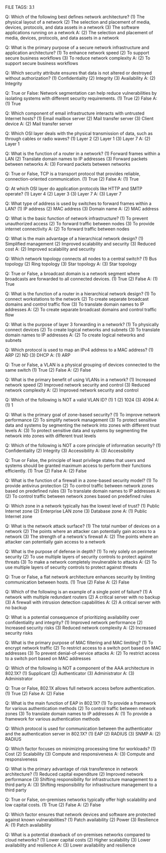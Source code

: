 FILE TAGS: 3.1

Q: Which of the following best defines network architecture?
(1) The physical layout of a network
(2) The selection and placement of media, devices, protocols, and data assets in a network
(3) The software applications running on a network
A: (2) The selection and placement of media, devices, protocols, and data assets in a network
<!--ID: 1723989369735-->


Q: What is the primary purpose of a secure network infrastructure and application architecture?
(1) To enhance network speed
(2) To support secure business workflows
(3) To reduce network complexity
A: (2) To support secure business workflows
<!--ID: 1723989369741-->


Q: Which security attribute ensures that data is not altered or destroyed without authorization?
(1) Confidentiality
(2) Integrity
(3) Availability
A: (2) Integrity
<!--ID: 1723989369745-->


Q: True or False: Network segmentation can help reduce vulnerabilities by isolating systems with different security requirements.
(1) True
(2) False
A: (1) True
<!--ID: 1723989369748-->


Q: Which component of email infrastructure interacts with untrusted Internet hosts?
(1) Email mailbox server
(2) Mail transfer server
(3) Client device
A: (2) Mail transfer server
<!--ID: 1723989369752-->

Q: Which OSI layer deals with the physical transmission of data, such as through cables or radio waves?
(1) Layer 2
(2) Layer 1
(3) Layer 7
A: (2) Layer 1
<!--ID: 1724486444334-->


Q: What is the function of a router in a network?
(1) Forward frames within a LAN
(2) Translate domain names to IP addresses
(3) Forward packets between networks
A: (3) Forward packets between networks
<!--ID: 1724486444342-->


Q: True or False, TCP is a transport protocol that provides reliable, connection-oriented communication.
(1) True
(2) False
A: (1) True
<!--ID: 1724486444348-->


Q: At which OSI layer do application protocols like HTTP and SMTP operate?
(1) Layer 4
(2) Layer 3
(3) Layer 7
A: (3) Layer 7
<!--ID: 1724486444352-->


Q: What type of address is used by switches to forward frames within a LAN?
(1) IP address
(2) MAC address
(3) Domain name
A: (2) MAC address
<!--ID: 1724486444357-->

Q: What is the basic function of network infrastructure?
(1) To prevent unauthorized access
(2) To forward traffic between nodes
(3) To provide internet connectivity
A: (2) To forward traffic between nodes
<!--ID: 1724486587064-->


Q: What is the main advantage of a hierarchical network design?
(1) Simplified management
(2) Improved scalability and security
(3) Reduced cost
A: (2) Improved scalability and security
<!--ID: 1724486587069-->


Q: Which network topology connects all nodes to a central switch?
(1) Bus topology
(2) Ring topology
(3) Star topology
A: (3) Star topology
<!--ID: 1724486587073-->


Q: True or False, a broadcast domain is a network segment where broadcasts are forwarded to all connected devices.
(1) True
(2) False
A: (1) True
<!--ID: 1724486587077-->


Q: What is the function of a router in a hierarchical network design?
(1) To connect workstations to the network
(2) To create separate broadcast domains and control traffic flow
(3) To translate domain names to IP addresses
A: (2) To create separate broadcast domains and control traffic flow
<!--ID: 1724486587079-->

Q: What is the purpose of layer 3 forwarding in a network?
(1) To physically connect devices
(2) To create logical networks and subnets
(3) To translate domain names to IP addresses
A: (2) To create logical networks and subnets
<!--ID: 1724486756534-->


Q: Which protocol is used to map an IPv4 address to a MAC address?
(1) ARP
(2) ND
(3) DHCP
A: (1) ARP
<!--ID: 1724486756541-->


Q: True or False, a VLAN is a physical grouping of devices connected to the same switch
(1) True
(2) False
A: (2) False
<!--ID: 1724486756545-->


Q: What is the primary benefit of using VLANs in a network?
(1) Increased network speed
(2) Improved network security and control
(3) Reduced network complexity
A: (2) Improved network security and control
<!--ID: 1724486756550-->


Q: Which of the following is NOT a valid VLAN ID?
(1) 1
(2) 1024
(3) 4094
A: (1) 1
<!--ID: 1724486756554-->

Q: What is the primary goal of zone-based security?
(1) To improve network performance
(2) To simplify network management
(3) To protect sensitive data and systems by segmenting the network into zones with different trust levels
A: (3) To protect sensitive data and systems by segmenting the network into zones with different trust levels
<!--ID: 1724486866753-->


Q: Which of the following is NOT a core principle of information security?
(1) Confidentiality
(2) Integrity
(3) Accessibility
A: (3) Accessibility
<!--ID: 1724486866757-->


Q: True or False, the principle of least privilege states that users and systems should be granted maximum access to perform their functions efficiently.
(1) True
(2) False
A: (2) False
<!--ID: 1724486866761-->


Q: What is the function of a firewall in a zone-based security model?
(1) To provide antivirus protection
(2) To control traffic between network zones based on predefined rules
(3) To translate domain names to IP addresses
A: (2) To control traffic between network zones based on predefined rules
<!--ID: 1724486866765-->


Q: Which zone in a network typically has the lowest level of trust?
(1) Public Internet zone
(2) Enterprise LAN zone
(3) Database zone
A: (1) Public Internet zone
<!--ID: 1724486866769-->

Q: What is the network attack surface?
(1) The total number of devices on a network
(2) The points where an attacker can potentially gain access to a network
(3) The strength of a network's firewall
A: (2) The points where an attacker can potentially gain access to a network
<!--ID: 1724486962947-->


Q: What is the purpose of defense in depth?
(1) To rely solely on perimeter security
(2) To use multiple layers of security controls to protect against threats
(3) To make a network completely invulnerable to attacks
A: (2) To use multiple layers of security controls to protect against threats
<!--ID: 1724486962952-->


Q: True or False, a flat network architecture enhances security by limiting communication between hosts.
(1) True
(2) False
A: (2) False
<!--ID: 1724486962955-->


Q: Which of the following is an example of a single point of failure?
(1) A network with multiple redundant routers
(2) A critical server with no backup
(3) A firewall with intrusion detection capabilities
A: (2) A critical server with no backup
<!--ID: 1724486962959-->


Q: What is a potential consequence of prioritizing availability over confidentiality and integrity?
(1) Improved network performance
(2) Increased security risks
(3) Reduced network complexity
A: (2) Increased security risks
<!--ID: 1724486962963-->

Q: What is the primary purpose of MAC filtering and MAC limiting?
(1) To encrypt network traffic
(2) To restrict access to a switch port based on MAC addresses
(3) To prevent denial-of-service attacks
A: (2) To restrict access to a switch port based on MAC addresses
<!--ID: 1724487077568-->


Q: Which of the following is NOT a component of the AAA architecture in 802.1X?
(1) Supplicant
(2) Authenticator
(3) Administrator
A: (3) Administrator
<!--ID: 1724487077574-->


Q: True or False, 802.1X allows full network access before authentication.
(1) True
(2) False
A: (2) False
<!--ID: 1724487077579-->


Q: What is the main function of EAP in 802.1X?
(1) To provide a framework for various authentication methods
(2) To control traffic between network zones
(3) To translate domain names to IP addresses
A: (1) To provide a framework for various authentication methods
<!--ID: 1724487077581-->


Q: Which protocol is used for communication between the authenticator and the authentication server in 802.1X?
(1) EAP
(2) RADIUS
(3) SNMP
A: (2) RADIUS
<!--ID: 1724487077584-->

Q: Which factor focuses on minimizing processing time for workloads?
(1) Cost
(2) Scalability
(3) Compute and responsiveness
A: (3) Compute and responsiveness
<!--ID: 1724487285028-->


Q: What is the primary advantage of risk transference in network architecture?
(1) Reduced capital expenditure
(2) Improved network performance
(3) Shifting responsibility for infrastructure management to a third party
A: (3) Shifting responsibility for infrastructure management to a third party
<!--ID: 1724487285032-->


Q: True or False, on-premises networks typically offer high scalability and low capital costs.
(1) True
(2) False
A: (2) False
<!--ID: 1724487285034-->


Q: Which factor ensures that network devices and software are protected against known vulnerabilities?
(1) Patch availability
(2) Power
(3) Resilience
A: (1) Patch availability
<!--ID: 1724487285036-->


Q: What is a potential drawback of on-premises networks compared to cloud networks?
(1) Lower capital costs
(2) Higher scalability
(3) Lower availability and resilience
A: (3) Lower availability and resilience
<!--ID: 1724487285038-->
